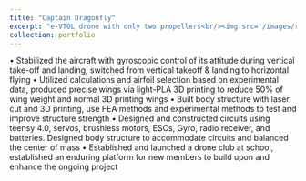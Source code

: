 ```yaml
---
title: "Captain Dragonfly"
excerpt: "e-VTOL drone with only two propellers<br/><img src='/images/render_5_18.png'>"
collection: portfolio
---
```


• Stabilized the aircraft with gyroscopic control of its attitude during vertical take-off and landing, switched from vertical takeoff & landing to horizontal flying
• Utilized calculations and airfoil selection based on experimental data, produced precise wings via light-PLA 3D printing to reduce 50% of wing weight and normal 3D printing wings
• Built body structure with laser cut and 3D printing, use FEA methods and experimental methods to test and
improve structure strength
• Designed and constructed circuits using teensy 4.0, servos, brushless motors, ESCs, Gyro, radio receiver, and
batteries. Designed body structure to accommodate circuits and balanced the center of mass
• Established and launched a drone club at school, established an enduring platform for new members to build
upon and enhance the ongoing project
